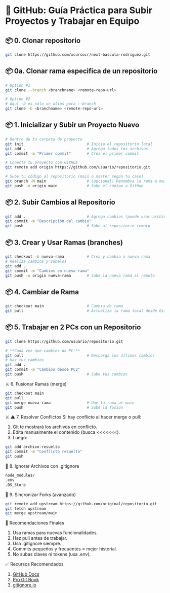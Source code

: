 # 🐙 GitHub: Guía Práctica para Subir Proyectos y Trabajar en Equipo

## 📦 0. Clonar repositorio

```bash
git clone https://github.com/xcursocr/next-bascula-rodriguez.git
```
## 📦 0a. Clonar rama especifica de un repositorio

```bash
# Option #1
git clone --branch <branchname> <remote-repo-url>

# Option #2
# Aquí -b es sólo un alias para --branch
git clone -b <branchname> <remote-repo-url>
```

## 📦 1. Inicializar y Subir un Proyecto Nuevo

```bash
# Dentro de tu carpeta de proyecto
git init                            # Inicia el repositorio local
git add .                           # Agrega todos los archivos
git commit -m "Primer commit"       # Crea el primer commit

# Conecta tu proyecto con GitHub
git remote add origin https://github.com/usuario/repositorio.git

# Sube tu código al repositorio (main o master según tu caso)
git branch -M main                  # (opcional) Renombra la rama a main
git push -u origin main             # Sube el código a GitHub

```

## 📦 2. Subir Cambios al Repositorio

```bash
git add .                           # Agrega cambios (puede usar archivos específicos)
git commit -m "Descripción del cambio"
git push                            # Sube al repositorio remoto

```
## 📦 3. Crear y Usar Ramas (branches)

```bash
git checkout -b nueva-rama          # Crea y cambia a nueva rama
# Realiza cambios y súbelos
git add .
git commit -m "Cambios en nueva rama"
git push -u origin nueva-rama       # Sube la nueva rama al remoto

```
## 📦 4. Cambiar de Rama

```bash
git checkout main                   # Cambia de rama
git pull                            # Actualiza la rama local desde GitHub

```
## 📦 5. Trabajar en 2 PCs con un Repositorio

```bash
git clone https://github.com/usuario/repositorio.git

# **Cada vez que cambies de PC:**
git pull                            # Descarga los últimos cambios
# Haz tus cambios
git add .
git commit -m "Cambios desde PC2"
git push                            # Sube tus cambios


```
⚔️ 6. Fusionar Ramas (merge)

```bash
git checkout main
git pull
git merge nueva-rama                # Une la rama al main
git push                            # Sube la fusión

```
⚔️ ⚠️ 7. Resolver Conflictos
Si hay conflicto al hacer merge o pull:
1. Git te mostrará los archivos en conflicto.
2. Edita manualmente el contenido (busca <<<<<<<).
3. Luego:

```bash
git add archivo-resuelto
git commit -m "Conflicto resuelto"
git push

```
📁 8. Ignorar Archivos con .gitignore

```bash
node_modules/
.env
.DS_Store
```

🔄 9. Sincronizar Forks (avanzado)

```bash
git remote add upstream https://github.com/original/repositorio.git
git fetch upstream
git merge upstream/main
```

🧠 Recomendaciones Finales
1. Usa ramas para nuevas funcionalidades.
2. Haz pull antes de trabajar.
3. Usa .gitignore siempre.
4. Commits pequeños y frecuentes = mejor historial.
5. No subas claves ni tokens (usa .env).

✅ Recursos Recomendados
1. [GitHub Docs](https://docs.github.com/es)
2. [Pro Git Book](https://git-scm.com/book/en/v2)
3. [gitignore.io](https://www.toptal.com/developers/gitignore/)
